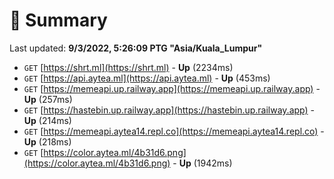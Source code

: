 # 📖 Summary
Last updated: **9/3/2022, 5:26:09 PTG "Asia/Kuala_Lumpur"**

- `GET` [https://shrt.ml](https://shrt.ml) - **Up** (2234ms)
- `GET` [https://api.aytea.ml](https://api.aytea.ml) - **Up** (453ms)
- `GET` [https://memeapi.up.railway.app](https://memeapi.up.railway.app) - **Up** (257ms)
- `GET` [https://hastebin.up.railway.app](https://hastebin.up.railway.app) - **Up** (214ms)
- `GET` [https://memeapi.aytea14.repl.co](https://memeapi.aytea14.repl.co) - **Up** (218ms)
- `GET` [https://color.aytea.ml/4b31d6.png](https://color.aytea.ml/4b31d6.png) - **Up** (1942ms)
